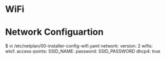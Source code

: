 # WiFi

# Network Configuartion

$ vi /etc/netplan/00-installer-config-wifi.yaml
network:
  version: 2
  wifis:
    wlo1:
      access-points:
        SSID_NAME:
          password: SSID_PASSWORD
      dhcp4: true

